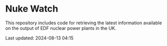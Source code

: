 # Nuke Watch

This repository includes code for retrieving the latest information available on the output of EDF nuclear power plants in the UK.

Last updated: 2024-08-13 04:15